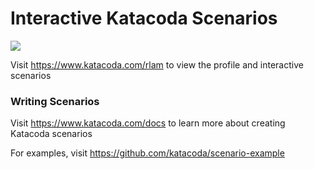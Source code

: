 # Interactive Katacoda Scenarios

[![](http://shields.katacoda.com/katacoda/rlam/count.svg)](https://www.katacoda.com/rlam "Get your profile on Katacoda.com")

Visit https://www.katacoda.com/rlam to view the profile and interactive scenarios

### Writing Scenarios
Visit https://www.katacoda.com/docs to learn more about creating Katacoda scenarios

For examples, visit https://github.com/katacoda/scenario-example
